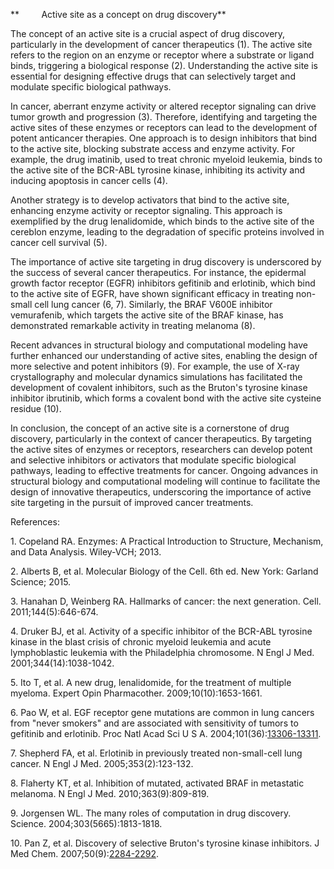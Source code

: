 **         Active site as a concept on drug discovery**

The concept of an active site is a crucial aspect of drug discovery, particularly in the development of cancer therapeutics (1). The active site refers to the region on an enzyme or receptor where a substrate or ligand binds, triggering a biological response (2). Understanding the active site is essential for designing effective drugs that can selectively target and modulate specific biological pathways.

In cancer, aberrant enzyme activity or altered receptor signaling can drive tumor growth and progression (3). Therefore, identifying and targeting the active sites of these enzymes or receptors can lead to the development of potent anticancer therapies. One approach is to design inhibitors that bind to the active site, blocking substrate access and enzyme activity. For example, the drug imatinib, used to treat chronic myeloid leukemia, binds to the active site of the BCR-ABL tyrosine kinase, inhibiting its activity and inducing apoptosis in cancer cells (4).

Another strategy is to develop activators that bind to the active site, enhancing enzyme activity or receptor signaling. This approach is exemplified by the drug lenalidomide, which binds to the active site of the cereblon enzyme, leading to the degradation of specific proteins involved in cancer cell survival (5).

The importance of active site targeting in drug discovery is underscored by the success of several cancer therapeutics. For instance, the epidermal growth factor receptor (EGFR) inhibitors gefitinib and erlotinib, which bind to the active site of EGFR, have shown significant efficacy in treating non-small cell lung cancer (6, 7). Similarly, the BRAF V600E inhibitor vemurafenib, which targets the active site of the BRAF kinase, has demonstrated remarkable activity in treating melanoma (8).

Recent advances in structural biology and computational modeling have further enhanced our understanding of active sites, enabling the design of more selective and potent inhibitors (9). For example, the use of X-ray crystallography and molecular dynamics simulations has facilitated the development of covalent inhibitors, such as the Bruton's tyrosine kinase inhibitor ibrutinib, which forms a covalent bond with the active site cysteine residue (10).

In conclusion, the concept of an active site is a cornerstone of drug discovery, particularly in the context of cancer therapeutics. By targeting the active sites of enzymes or receptors, researchers can develop potent and selective inhibitors or activators that modulate specific biological pathways, leading to effective treatments for cancer. Ongoing advances in structural biology and computational modeling will continue to facilitate the design of innovative therapeutics, underscoring the importance of active site targeting in the pursuit of improved cancer treatments.

References:

1\. Copeland RA. Enzymes: A Practical Introduction to Structure, Mechanism, and Data Analysis. Wiley-VCH; 2013.

2\. Alberts B, et al. Molecular Biology of the Cell. 6th ed. New York: Garland Science; 2015.

3\. Hanahan D, Weinberg RA. Hallmarks of cancer: the next generation. Cell. 2011;144(5):646-674.

4\. Druker BJ, et al. Activity of a specific inhibitor of the BCR-ABL tyrosine kinase in the blast crisis of chronic myeloid leukemia and acute lymphoblastic leukemia with the Philadelphia chromosome. N Engl J Med. 2001;344(14):1038-1042.

5\. Ito T, et al. A new drug, lenalidomide, for the treatment of multiple myeloma. Expert Opin Pharmacother. 2009;10(10):1653-1661.

6\. Pao W, et al. EGF receptor gene mutations are common in lung cancers from "never smokers" and are associated with sensitivity of tumors to gefitinib and erlotinib. Proc Natl Acad Sci U S A. 2004;101(36):[13306-13311](tel:13306-13311).

7\. Shepherd FA, et al. Erlotinib in previously treated non-small-cell lung cancer. N Engl J Med. 2005;353(2):123-132.

8\. Flaherty KT, et al. Inhibition of mutated, activated BRAF in metastatic melanoma. N Engl J Med. 2010;363(9):809-819.

9\. Jorgensen WL. The many roles of computation in drug discovery. Science. 2004;303(5665):1813-1818.

10\. Pan Z, et al. Discovery of selective Bruton's tyrosine kinase inhibitors. J Med Chem. 2007;50(9):[2284-2292](tel:2284-2292).
